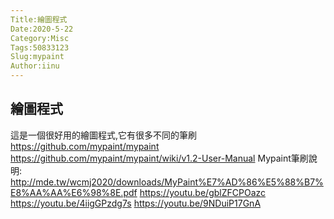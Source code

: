 ```yaml
---
Title:繪圖程式
Date:2020-5-22
Category:Misc
Tags:50833123
Slug:mypaint
Author:iinu
---
```

<!-- PELICAN_END_SUMMARY -->
繪圖程式
----
這是一個很好用的繪圖程式,它有很多不同的筆刷
https://github.com/mypaint/mypaint
https://github.com/mypaint/mypaint/wiki/v1.2-User-Manual
Mypaint筆刷說明: http://mde.tw/wcmj2020/downloads/MyPaint%E7%AD%86%E5%88%B7%E8%AA%AA%E6%98%8E.pdf
https://youtu.be/gblZFCPOazc
https://youtu.be/4iigGPzdg7s
https://youtu.be/9NDuiP17GnA
